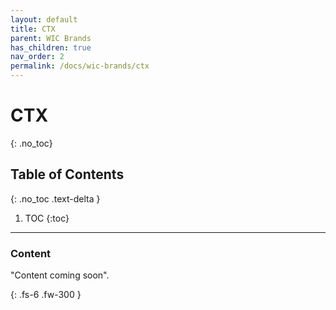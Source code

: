 ```yaml
---
layout: default
title: CTX 
parent: WIC Brands
has_children: true
nav_order: 2
permalink: /docs/wic-brands/ctx
---
```


# CTX
{: .no_toc}

## Table of Contents
{: .no_toc .text-delta }

1. TOC
   {:toc}
---

### Content
"Content coming soon".


{: .fs-6 .fw-300 }
